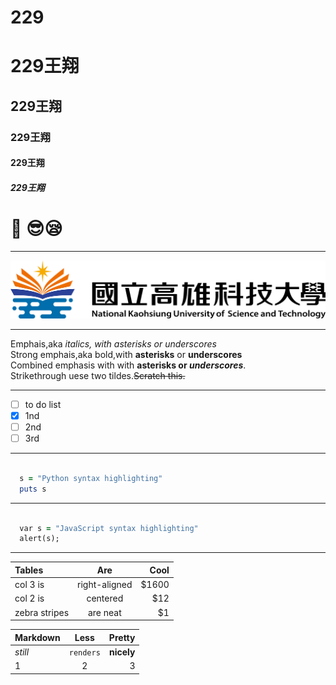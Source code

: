 # 229
# 229王翔
## 229王翔
### 229王翔
#### 229王翔
##### 229王翔

# 🌲 :sunglasses::sleepy:

-----

![NKUST](182513897.png)


-------
Emphais,aka *italics, with asterisks or underscores*       
Strong emphais,aka bold,with **asterisks** or **underscores**     
Combined emphasis with with **asterisks or _underscores_**.    
Strikethrough uese two tildes.~~Scratch this.~~   

------
- [ ] to do list
- [x] 1nd 
- [ ] 2nd 
- [ ] 3rd 

-----

```ruby

  s = "Python syntax highlighting"
  puts s

``` 
---

```ruby

  var s = "JavaScript syntax highlighting"
  alert(s);

``` 

---
| **Tables** | **Are** | **Cool** |
|:--------------|:-------------:|-----:|
|col 3 is|right-aligned|$1600|
|col 2 is|centered|$12|
|zebra stripes|are neat|$1 |

|**Markdown**|**Less**|**Pretty**|
|:--------------|:---------:|----------:|
| *still*| `renders`  | **nicely** |
|1|2|3|
